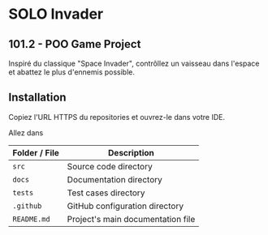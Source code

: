# SOLO Invader

## 101.2 - POO Game Project

Inspiré du classique "Space Invader", contrôllez un vaisseau dans l'espace et abattez le plus d'ennemis possible.

## Installation
Copiez l'URL HTTPS du repositories et ouvrez-le dans votre IDE.

Allez dans 

| Folder / File | Description |
| --- | --- |
| `src` | Source code directory |
| `docs` | Documentation directory |
| `tests` | Test cases directory |
| `.github` | GitHub configuration directory |
| `README.md` | Project's main documentation file |
